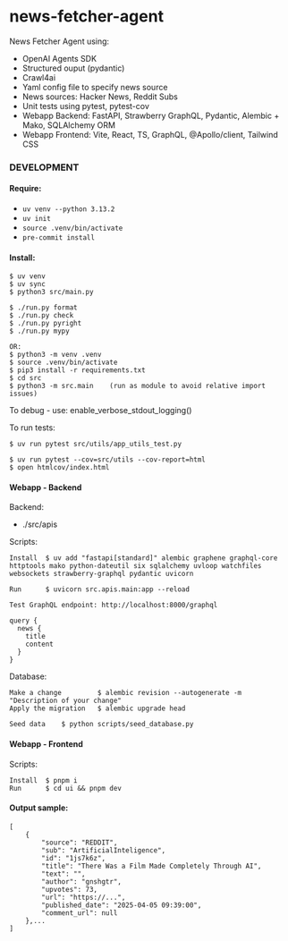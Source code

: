 # news-fetcher-agent

News Fetcher Agent using:

*   OpenAI Agents SDK
*   Structured ouput (pydantic)
*   Crawl4ai
*   Yaml config file to specify news source
*   News sources: Hacker News, Reddit Subs
*   Unit tests using pytest, pytest-cov
*   Webapp Backend: FastAPI, Strawberry GraphQL, Pydantic, Alembic + Mako, SQLAlchemy ORM
*   Webapp Frontend: Vite, React, TS, GraphQL, @Apollo/client, Tailwind CSS

### DEVELOPMENT

#### Require:

*   `uv venv --python 3.13.2`
*   `uv init`
*   `source .venv/bin/activate`
*   `pre-commit install`

#### Install:

```
$ uv venv
$ uv sync
$ python3 src/main.py

$ ./run.py format
$ ./run.py check
$ ./run.py pyright
$ ./run.py mypy

OR:
$ python3 -m venv .venv
$ source .venv/bin/activate
$ pip3 install -r requirements.txt
$ cd src
$ python3 -m src.main    (run as module to avoid relative import issues)
```

To debug - use: enable_verbose_stdout_logging()

To run tests:

```
$ uv run pytest src/utils/app_utils_test.py

$ uv run pytest --cov=src/utils --cov-report=html
$ open htmlcov/index.html
```

#### Webapp - Backend

Backend:
- ./src/apis

Scripts:

```
Install  $ uv add "fastapi[standard]" alembic graphene graphql-core httptools mako python-dateutil six sqlalchemy uvloop watchfiles websockets strawberry-graphql pydantic uvicorn

Run      $ uvicorn src.apis.main:app --reload

Test GraphQL endpoint: http://localhost:8000/graphql

query {
  news {
    title
    content
  }
}
```

Database:

```
Make a change         $ alembic revision --autogenerate -m "Description of your change"
Apply the migration   $ alembic upgrade head

Seed data    $ python scripts/seed_database.py

```

#### Webapp - Frontend

Scripts:

```
Install  $ pnpm i
Run      $ cd ui && pnpm dev
```

#### Output sample:

```
[
    {
        "source": "REDDIT",
        "sub": "ArtificialInteligence",
        "id": "1js7k6z",
        "title": "There Was a Film Made Completely Through AI",
        "text": "",
        "author": "gnshgtr",
        "upvotes": 73,
        "url": "https://...",
        "published_date": "2025-04-05 09:39:00",
        "comment_url": null
    },...
]
```